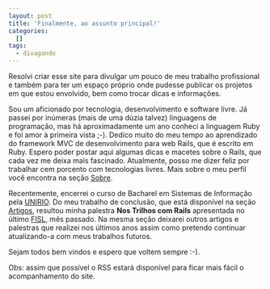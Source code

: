 ```yaml
--- 
layout: post
title: 'Finalmente, ao assunto principal!'
categories: 
  []
tags:
  - divagando
---
```



Resolvi criar esse site para divulgar um pouco de meu trabalho profissional e também para ter um espaço próprio onde pudesse publicar os projetos em que estou envolvido, bem como trocar dicas e informações.

Sou um aficionado por tecnologia, desenvolvimento e software livre. Já passei por inúmeras (mais de uma dúzia talvez) linguagens de programação, mas há aproximadamente um ano conheci a linguagem Ruby e foi amor à primeira vista ;-). Dedico muito do meu tempo ao aprendizado do framework MVC de desenvolvimento para web Rails, que é escrito em Ruby. Espero poder postar aqui algumas dicas e macetes sobre o Rails, que cada vez me deixa mais fascinado. Atualmente, posso me dizer feliz por trabalhar cem porcento com tecnologias livres. Mais sobre o meu perfil você encontra na seção [Sobre][1].

Recentemente, encerrei o curso de Bacharel em Sistemas de Informação pela [UNIRIO][2]. Do meu trabalho de conclusão, que está disponível na seção [Artigos][3], resultou minha palestra **Nos Trilhos com Rails** apresentada no último [FISL][4], mês passado. Na mesma seção deixarei outros artigos e palestras que realizei nos últimos anos assim como pretendo continuar atualizando-a com meus trabalhos futuros.

Sejam todos bem vindos e espero que voltem sempre :-).

Obs: assim que possível o RSS estará disponível para ficar mais fácil o acompanhamento do site.

[1]: /sobre
[2]: http://www.uniriotec.br
[3]: /artigos
[4]: http://fisl.softwarelivre.org/8.0/www/

